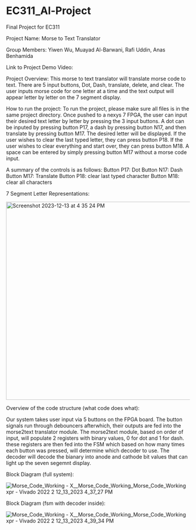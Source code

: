 # EC311_Al-Project
Final Project for EC311

Project Name: Morse to Text Translator

Group Members: Yiwen Wu, Muayad Al-Barwani, Rafi Uddin, Anas Benhamida

Link to Project Demo Video: 

Project Overview: 
This morse to text translator will translate morse code to text. There are 5 input buttons, Dot, Dash, translate, delete, and clear.
The user inputs morse code for one letter at a time and the text output will appear letter by letter on the 7 segment display.

How to run the project:
To run the project, please make sure all files is in the same project directory. Once pushed to a nexys 7 FPGA, the user can input their desired text letter by letter by pressing the 3 input buttons. A dot can be inputed by pressing button P17, a dash by pressing button N17, and then translate by pressing button M17. The desired letter will be displayed. If the user wishes to clear the last typed letter, they can press button P18. If the user wishes to clear everything and start over, they can press button M18. A space can be entered by simply pressing button M17 without a morse code input. 

A summary of the controls is as follows:
Button P17: Dot
Button N17: Dash
Button M17: Translate
Button P18: clear last typed character
Button M18: clear all characters

7 Segment Letter Representations:

<img width="541" alt="Screenshot 2023-12-13 at 4 35 24 PM" src="https://github.com/aabenham/EC311_Al-Project/assets/91548543/e977101c-096a-43e3-a047-4d76f38eaa59">



Overview of the code structure (what code does what):

Our system takes user input via 5 buttons on the FPGA board. The button signals run through debouncers afterwhich, their outputs are fed into the morse2text translator module. The morse2text module, based on order of input, will populate 2 registers with binary values, 0 for dot and 1 for dash. these registers are then fed into the FSM which based on how many times each button was pressed, will determine which decoder to use. The decoder will decode the bianary into anode and cathode bit values that can light up the seven segemnt display. 

Block Diagram (full system):

![Morse_Code_Working -  X__Morse_Code_Working_Morse_Code_Working xpr  - Vivado 2022 2 12_13_2023 4_37_27 PM](https://github.com/aabenham/EC311_Al-Project/assets/140469099/27073280-520d-4ec0-8643-fff20849d860)

Block Diagram (fsm with decoder inside):

![Morse_Code_Working -  X__Morse_Code_Working_Morse_Code_Working xpr  - Vivado 2022 2 12_13_2023 4_39_34 PM](https://github.com/aabenham/EC311_Al-Project/assets/140469099/849da4b6-3a5c-4ac3-ae87-42af05bb2021)

